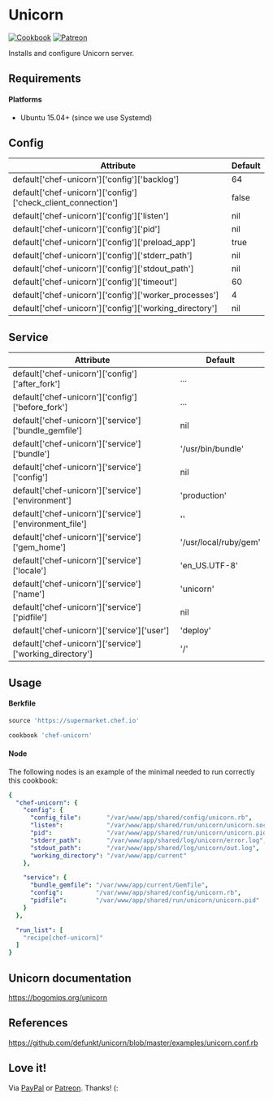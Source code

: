 # Unicorn

[![Cookbook](http://img.shields.io/cookbook/v/chef-unicorn.svg)](https://supermarket.chef.io/cookbooks/chef-unicorn)
[![Patreon](https://img.shields.io/badge/donate-%3C3-brightgreen.svg)](https://www.patreon.com/wbotelhos)

Installs and configure Unicorn server.

## Requirements

#### Platforms

- Ubuntu 15.04+ (since we use Systemd)

## Config

|Attribute                                                   |Default|
|------------------------------------------------------------|-------|
|default['chef-unicorn']['config']['backlog']                |64     |
|default['chef-unicorn']['config']['check_client_connection']|false  |
|default['chef-unicorn']['config']['listen']                 |nil    |
|default['chef-unicorn']['config']['pid']                    |nil    |
|default['chef-unicorn']['config']['preload_app']            |true   |
|default['chef-unicorn']['config']['stderr_path']            |nil    |
|default['chef-unicorn']['config']['stdout_path']            |nil    |
|default['chef-unicorn']['config']['timeout']                |60     |
|default['chef-unicorn']['config']['worker_processes']       |4      |
|default['chef-unicorn']['config']['working_directory']      |nil    |

## Service

|Attribute                                              |Default              |
|-------------------------------------------------------|---------------------|
|default['chef-unicorn']['config']['after_fork']        |...                  |
|default['chef-unicorn']['config']['before_fork']       |...                  |
|default['chef-unicorn']['service']['bundle_gemfile']   |nil                  |
|default['chef-unicorn']['service']['bundle']           |'/usr/bin/bundle'    |
|default['chef-unicorn']['service']['config']           |nil                  |
|default['chef-unicorn']['service']['environment']      |'production'         |
|default['chef-unicorn']['service']['environment_file'] |''                   |
|default['chef-unicorn']['service']['gem_home']         |'/usr/local/ruby/gem'|
|default['chef-unicorn']['service']['locale']           |'en_US.UTF-8'        |
|default['chef-unicorn']['service']['name']             |'unicorn'            |
|default['chef-unicorn']['service']['pidfile']          |nil                  |
|default['chef-unicorn']['service']['user']             |'deploy'             |
|default['chef-unicorn']['service']['working_directory']|'/'                  |

## Usage

#### Berkfile

```ruby
source 'https://supermarket.chef.io'

cookbook 'chef-unicorn'
```

#### Node

The following nodes is an example of the minimal needed to run correctly this cookbook:

```yml
{
  "chef-unicorn": {
    "config": {
      "config_file":       "/var/www/app/shared/config/unicorn.rb",
      "listen":            "/var/www/app/shared/run/unicorn/unicorn.sock",
      "pid":               "/var/www/app/shared/run/unicorn/unicorn.pid",
      "stderr_path":       "/var/www/app/shared/log/unicorn/error.log",
      "stdout_path":       "/var/www/app/shared/log/unicorn/out.log",
      "working_directory": "/var/www/app/current"
    },

    "service": {
      "bundle_gemfile": "/var/www/app/current/Gemfile",
      "config":         "/var/www/app/shared/config/unicorn.rb",
      "pidfile":        "/var/www/app/shared/run/unicorn/unicorn.pid"
    }
  },

  "run_list": [
    "recipe[chef-unicorn]"
  ]
}
```

## Unicorn documentation

https://bogomips.org/unicorn

## References

https://github.com/defunkt/unicorn/blob/master/examples/unicorn.conf.rb

## Love it!

Via [PayPal](https://www.paypal.com/cgi-bin/webscr?cmd=_donations&business=X8HEP2878NDEG&item_name=chef-unicorn) or [Patreon](https://www.patreon.com/wbotelhos). Thanks! (:
